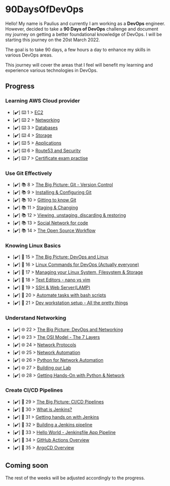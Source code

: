 # 90DaysOfDevOps

Hello! My name is Paulius and currently I am working as a **DevOps** engineer. However, decided to take a **90 Days of DevOps** challenge and document my journey on getting a better foundational knowledge of DevOps. I will be starting this journey on the 20st March 2022.

The goal is to take 90 days, a few hours a day to enhance my skills in various DevOps areas.

This journey will cover the areas that I feel will benefit my learning and experience various technologies in DevOps. 

## Progress 

### Learning AWS Cloud provider

- [✔️] ⌨️ 1 > [EC2](Days/day01.md)
- [✔️] ⌨️ 2 > [Networking](Days/day02.md)
- [✔️] ⌨️ 3 > [Databases](Days/day03.md)
- [✔️] ⌨️ 4 > [Storage](Days/day4.md)
- [✔️] ⌨️ 5 > [Applications](Days/day5.md)
- [✔️] ⌨️ 6 > [Route53 and Security](Days/day6.md)
- [✔️] ⌨️ 7 > [Certificate exam practise](Days/day7.md)

### Use Git Effectively

- [✔️] 📚 8 > [The Big Picture: Git - Version Control](Days/day8.md)
- [✔️] 📚 9 > [Installing & Configuring Git](Days/day9.md)
- [✔️] 📚 10 > [Gitting to know Git](Days/day10.md)
- [✔️] 📚 11 > [Staging & Changing](Days/day11.md)
- [✔️] 📚 12 > [Viewing, unstaging, discarding & restoring](Days/day12.md)
- [✔️] 📚 13 > [Social Network for code](Days/day13.md)
- [✔️] 📚 14 > [The Open Source Workflow](Days/day14.md)


### Knowing Linux Basics

- [✔️] 🐧 15 > [The Big Picture: DevOps and Linux](Days/day15.md)
- [✔️] 🐧 16 > [Linux Commands for DevOps (Actually everyone)](Days/day16.md)
- [✔️] 🐧 17 > [Managing your Linux System, Filesystem & Storage](Days/day17.md)
- [✔️] 🐧 18 > [Text Editors - nano vs vim](Days/day18.md)
- [✔️] 🐧 19 > [SSH & Web Server(LAMP)](Days/day19.md)
- [✔️] 🐧 20 > [Automate tasks with bash scripts](Days/day20.md)
- [✔️] 🐧 21 > [Dev workstation setup - All the pretty things](Days/day21.md)

### Understand Networking

- [✔️] 🌐 22 > [The Big Picture: DevOps and Networking](Days/day22.md)
- [✔️] 🌐 23 > [The OSI Model - The 7 Layers](Days/day23.md)
- [✔️] 🌐 24 > [Network Protocols](Days/day24.md)
- [✔️] 🌐 25 > [Network Automation](Days/day25.md)
- [✔️] 🌐 26 > [Python for Network Automation](Days/day26.md)
- [✔️] 🌐 27 > [Building our Lab](Days/day27.md)
- [✔️] 🌐 28 > [Getting Hands-On with Python & Network](Days/day28.md)


### Create CI/CD Pipelines 

- [✔️] 🔄 29 > [The Big Picture: CI/CD Pipelines](Days/day29.md)
- [✔️] 🔄 30 > [What is Jenkins?](Days/day30.md)
- [✔️] 🔄 31 > [Getting hands on with Jenkins](Days/day31.md)
- [✔️] 🔄 32 > [Building a Jenkins pipeline](Days/day32.md)
- [✔️] 🔄 33 > [Hello World - Jenkinsfile App Pipeline](Days/day33.md)
- [✔️] 🔄 34 > [GitHub Actions Overview](Days/day34.md)
- [✔️] 🔄 35 > [ArgoCD Overview](Days/day35.md)


## Coming soon

The rest of the weeks will be adjusted accordingly to the progress.
